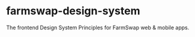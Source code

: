 # farmswap-design-system
The frontend Design System Principles for FarmSwap web &amp; mobile apps. 
